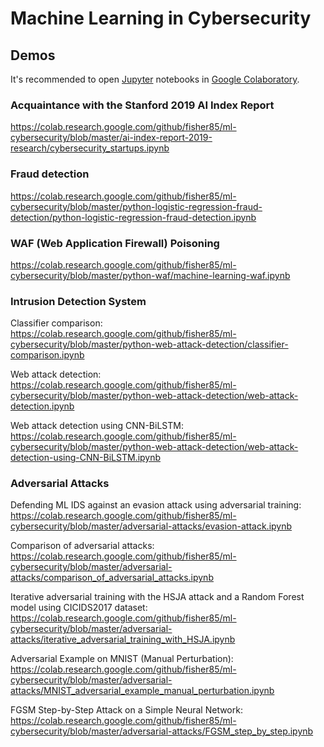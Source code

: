 # Machine Learning in Cybersecurity

## Demos

It's recommended to open [Jupyter](http://jupyter.org) notebooks in [Google Colabоratory](https://colab.research.google.com).

### Acquaintance with the Stanford 2019 AI Index Report

https://colab.research.google.com/github/fisher85/ml-cybersecurity/blob/master/ai-index-report-2019-research/cybersecurity_startups.ipynb

### Fraud detection

https://colab.research.google.com/github/fisher85/ml-cybersecurity/blob/master/python-logistic-regression-fraud-detection/python-logistic-regression-fraud-detection.ipynb

### WAF (Web Application Firewall) Poisoning

https://colab.research.google.com/github/fisher85/ml-cybersecurity/blob/master/python-waf/machine-learning-waf.ipynb

### Intrusion Detection System

Classifier comparison: https://colab.research.google.com/github/fisher85/ml-cybersecurity/blob/master/python-web-attack-detection/classifier-comparison.ipynb

Web attack detection: https://colab.research.google.com/github/fisher85/ml-cybersecurity/blob/master/python-web-attack-detection/web-attack-detection.ipynb

Web attack detection using CNN-BiLSTM: https://colab.research.google.com/github/fisher85/ml-cybersecurity/blob/master/python-web-attack-detection/web-attack-detection-using-CNN-BiLSTM.ipynb

### Adversarial Attacks

Defending ML IDS against an evasion attack using adversarial training: https://colab.research.google.com/github/fisher85/ml-cybersecurity/blob/master/adversarial-attacks/evasion-attack.ipynb

Comparison of adversarial attacks: https://colab.research.google.com/github/fisher85/ml-cybersecurity/blob/master/adversarial-attacks/comparison_of_adversarial_attacks.ipynb

Iterative adversarial training with the HSJA attack and a Random Forest model using CICIDS2017 dataset: https://colab.research.google.com/github/fisher85/ml-cybersecurity/blob/master/adversarial-attacks/iterative_adversarial_training_with_HSJA.ipynb

Adversarial Example on MNIST (Manual Perturbation):
https://colab.research.google.com/github/fisher85/ml-cybersecurity/blob/master/adversarial-attacks/MNIST_adversarial_example_manual_perturbation.ipynb

FGSM Step-by-Step Attack on a Simple Neural Network:
https://colab.research.google.com/github/fisher85/ml-cybersecurity/blob/master/adversarial-attacks/FGSM_step_by_step.ipynb
